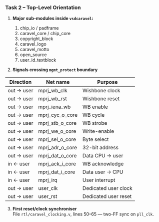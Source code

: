 ### Task 2 – Top-Level Orientation

1. **Major sub-modules inside `vsdcaravel`:**
   1. chip_io / padframe
   2. caravel_core / chip_core
   3. copyright_block
   4. caravel_logo
   5. caravel_motto
   6. open_source
   7. user_id_textblock

2. **Signals crossing `mgmt_protect` boundary**

| Direction | Net name          | Purpose |
|-----------|-------------------|---------|
| out → user | mprj_wb_clk      | Wishbone clock |
| out → user | mprj_wb_rst      | Wishbone reset |
| out → user | mprj_iena_wb     | WB enable |
| out → user | mprj_cyc_o_core  | WB cycle |
| out → user | mprj_stb_o_core  | WB strobe |
| out → user | mprj_we_o_core   | Write-enable |
| out → user | mprj_sel_o_core  | Byte select |
| out → user | mprj_adr_o_core  | 32-bit address |
| out → user | mprj_dat_o_core  | Data CPU → user |
|  in ← user | mprj_ack_i_core  | WB acknowledge |
|  in ← user | mprj_dat_i_core  | Data user → CPU |
|  in ← user | mprj_irq         | User interrupt |
| out → user | user_clk         | Dedicated user clock |
| out → user | user_rst         | Dedicated user reset |

3. **First reset/clock synchroniser**  
   File `rtl/caravel_clocking.v`, lines 50–65 — two-FF sync on `pll_clk`.

